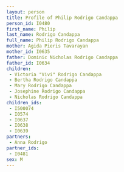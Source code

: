 ```yaml
---
layout: person
title: Profile of Philip Rodrigo Candappa
person_id: I0480
first_name: Philip
last_name: Rodrigo Candappa
full_name: Philip Rodrigo Candappa
mother: Agida Pieris Tavarayan
mother_id: I0635
father: Dominic Nicholas Rodrigo Candappa
father_id: I0634
children:
 - Victoria "Vivi" Rodrigo Candappa
 - Bertha Rodrigo Candappa
 - Mary Rodrigo Candappa
 - Josephine Rodrigo Candappa
 - Nicholas Rodrigo Candappa
children_ids:
 - I500074
 - I0574
 - I0637
 - I0638
 - I0639
partners:
 - Anna Rodrigo
partner_ids:
 - I0481
sex: M
---
```


